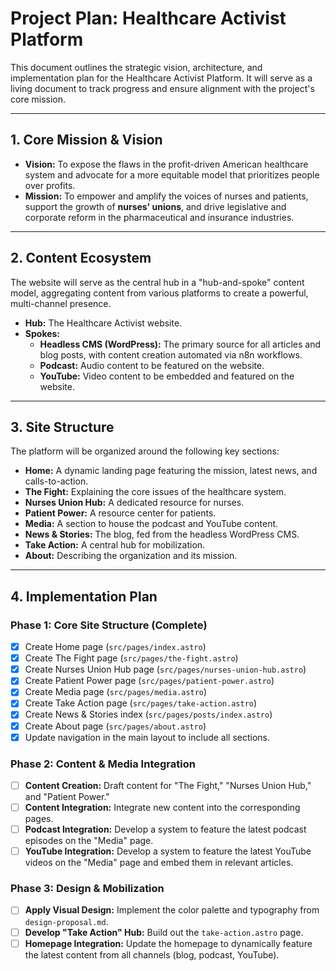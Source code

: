 # Project Plan: Healthcare Activist Platform

This document outlines the strategic vision, architecture, and implementation plan for the Healthcare Activist Platform. It will serve as a living document to track progress and ensure alignment with the project's core mission.

---

## 1. Core Mission & Vision

*   **Vision:** To expose the flaws in the profit-driven American healthcare system and advocate for a more equitable model that prioritizes people over profits.
*   **Mission:** To empower and amplify the voices of nurses and patients, support the growth of **nurses' unions**, and drive legislative and corporate reform in the pharmaceutical and insurance industries.

---

## 2. Content Ecosystem

The website will serve as the central hub in a "hub-and-spoke" content model, aggregating content from various platforms to create a powerful, multi-channel presence.

*   **Hub:** The Healthcare Activist website.
*   **Spokes:**
    *   **Headless CMS (WordPress):** The primary source for all articles and blog posts, with content creation automated via n8n workflows.
    *   **Podcast:** Audio content to be featured on the website.
    *   **YouTube:** Video content to be embedded and featured on the website.

---

## 3. Site Structure

The platform will be organized around the following key sections:

*   **Home:** A dynamic landing page featuring the mission, latest news, and calls-to-action.
*   **The Fight:** Explaining the core issues of the healthcare system.
*   **Nurses Union Hub:** A dedicated resource for nurses.
*   **Patient Power:** A resource center for patients.
*   **Media:** A section to house the podcast and YouTube content.
*   **News & Stories:** The blog, fed from the headless WordPress CMS.
*   **Take Action:** A central hub for mobilization.
*   **About:** Describing the organization and its mission.

---

## 4. Implementation Plan

### Phase 1: Core Site Structure (Complete)

*   [x] Create Home page (`src/pages/index.astro`)
*   [x] Create The Fight page (`src/pages/the-fight.astro`)
*   [x] Create Nurses Union Hub page (`src/pages/nurses-union-hub.astro`)
*   [x] Create Patient Power page (`src/pages/patient-power.astro`)
*   [x] Create Media page (`src/pages/media.astro`)
*   [x] Create Take Action page (`src/pages/take-action.astro`)
*   [x] Create News & Stories index (`src/pages/posts/index.astro`)
*   [x] Create About page (`src/pages/about.astro`)
*   [x] Update navigation in the main layout to include all sections.

### Phase 2: Content & Media Integration

*   [ ] **Content Creation:** Draft content for "The Fight," "Nurses Union Hub," and "Patient Power."
*   [ ] **Content Integration:** Integrate new content into the corresponding pages.
*   [ ] **Podcast Integration:** Develop a system to feature the latest podcast episodes on the "Media" page.
*   [ ] **YouTube Integration:** Develop a system to feature the latest YouTube videos on the "Media" page and embed them in relevant articles.

### Phase 3: Design & Mobilization

*   [ ] **Apply Visual Design:** Implement the color palette and typography from `design-proposal.md`.
*   [ ] **Develop "Take Action" Hub:** Build out the `take-action.astro` page.
*   [ ] **Homepage Integration:** Update the homepage to dynamically feature the latest content from all channels (blog, podcast, YouTube).